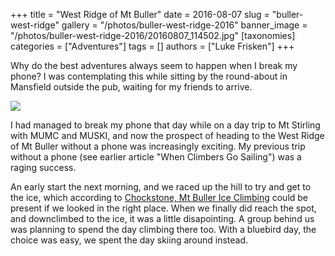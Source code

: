 +++
title = "West Ridge of Mt Buller"
date = 2016-08-07
slug = "buller-west-ridge"
gallery = "/photos/buller-west-ridge-2016"
banner_image = "/photos/buller-west-ridge-2016/20160807_114502.jpg"
[taxonomies]
categories = ["Adventures"]
tags = []
authors = ["Luke Frisken"]
+++

Why do the best adventures always seem to happen when I break my phone? I
was contemplating this while sitting by the round-about in Mansfield
outside the pub, waiting for my friends to arrive.

![](/photos/buller-west-ridge-2016/20160807_120205.jpg)

I had managed to break my phone that day while on a day trip to Mt
Stirling with MUMC and MUSKI, and now the prospect of heading to the
West Ridge of Mt Buller without a phone was increasingly exciting. My
previous trip without a phone (see earlier article "When Climbers Go
Sailing") was a raging success.

An early start the next morning, and we raced up the hill to try and get
to the ice, which according to [Chockstone, Mt Buller Ice
Climbing](http://www.chockstone.org/MtBulla/MtBulla.htm) could be
present if we looked in the right place. When we finally did reach the
spot, and downclimbed to the ice, it was a little disapointing. A group
behind us was planning to spend the day climbing there too. With a
bluebird day, the choice was easy, we spent the day skiing around
instead.
